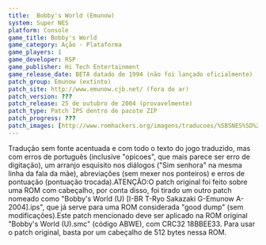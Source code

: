 ```yaml
---
title:  Bobby's World (Emunow)
system: Super NES
platform: Console
game_title: Bobby's World
game_category: Ação - Plataforma
game_players: 1
game_developer: RSP
game_publisher: Hi Tech Entertainment
game_release_date: BETA datado de 1994 (não foi lançado oficialmente)
patch_group: Emunow (extinto)
patch_site: http://www.emunow.cjb.net/ (fora do ar)
patch_version: ???
patch_release: 25 de outubro de 2004 (provavelmente)
patch_type: Patch IPS dentro de pacote ZIP
patch_progress: ???
patch_images: [http://www.romhackers.org/imagens/traducoes/%5BSNES%5D%20Bobby's%20World%20-%20Emunow%20-%201.png,http://www.romhackers.org/imagens/traducoes/%5BSNES%5D%20Bobby's%20World%20-%20Emunow%20-%202.png,http://www.romhackers.org/imagens/traducoes/%5BSNES%5D%20Bobby's%20World%20-%20Emunow%20-%203.png]
---
```

Tradução sem fonte acentuada e com todo o texto do jogo traduzido, mas com erros de português (inclusive "opicoes", que mais parece ser erro de digitação), um arranjo esquisito nos diálogos ("Sim senhora" na mesma linha da fala da mãe), abreviações (sem mexer nos ponteiros) e erros de pontuação (pontuação trocada).ATENÇÃO:O patch original foi feito sobre uma ROM com cabeçalho, por conta disso, foi tirado um outro patch nomeado como "Bobby's World (U) [I-BR T-Ryo Sakazaki G-Emunow A-2004].ips", que já serve para uma ROM considerada "good dump" (sem modificações).Este patch mencionado deve ser aplicado na ROM original "Bobby's World (U).smc" (código ABWE), com CRC32 18BBEE33. Para usar o patch original, basta por um cabeçalho de 512 bytes nessa ROM.